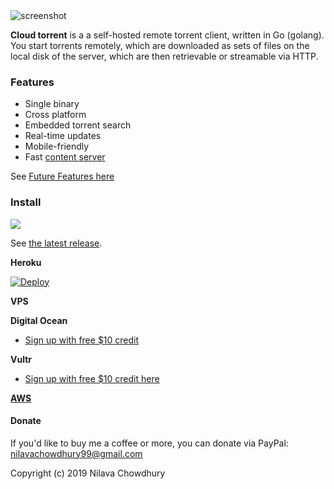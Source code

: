 <img src="https://github.com/nilava/alexa_smart_home_device_discovery/raw/master/res/ss.png" alt="screenshot"/>

**Cloud torrent** is a a self-hosted remote torrent client, written in Go (golang). You start torrents remotely, which are downloaded as sets of files on the local disk of the server, which are then retrievable or streamable via HTTP.

### Features

* Single binary
* Cross platform
* Embedded torrent search
* Real-time updates
* Mobile-friendly
* Fast [content server](http://golang.org/pkg/net/http/#ServeContent)

See [Future Features here](#future-features)

### Install

<a href="https://github.com/nilava/alexa_smart_home_device_discovery/releases/latest" alt="Downloads">
        <img src="https://img.shields.io/github/downloads/nilava/alexa_smart_home_device_discovery/total.svg" /></a>

See [the latest release](https://github.com/nilava/alexa_smart_home_device_discovery/releases/latest).


**Heroku**

[![Deploy](https://www.herokucdn.com/deploy/button.svg)](https://heroku.com/deploy)



**VPS**

**Digital Ocean**

* [Sign up with free $10 credit](https://m.do.co/c/011fa87fde07)
  

**Vultr**

* [Sign up with free $10 credit here](http://www.vultr.com/?ref=6947403-3B)


[**AWS**](https://aws.amazon.com)


#### Donate

If you'd like to buy me a coffee or more, you can donate via PayPal: nilavachowdhury99@gmail.com


Copyright (c) 2019 Nilava Chowdhury
